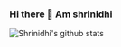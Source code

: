 ### Hi there 👋 Am shrinidhi 

<!--
**shrinidhiGulvady/shrinidhiGulvady** is a ✨ _special_ ✨ repository because its `README.md` (this file) appears on your GitHub profile.

Here are some ideas to get you started:

- 🔭 I’m currently working on ...
- 🌱 I’m currently learning ...
- 👯 I’m looking to collaborate on ...
- 🤔 I’m looking for help with ...
- 💬 Ask me about ...
- 📫 How to reach me: ...
- 😄 Pronouns: ...
- ⚡ Fun fact: ...
-->
![Shrinidhi's github stats](https://github-readme-stats.vercel.app/api?username=shrinidhiGulvady&show_icons=true&count_private=true&hide=issues,prs)

